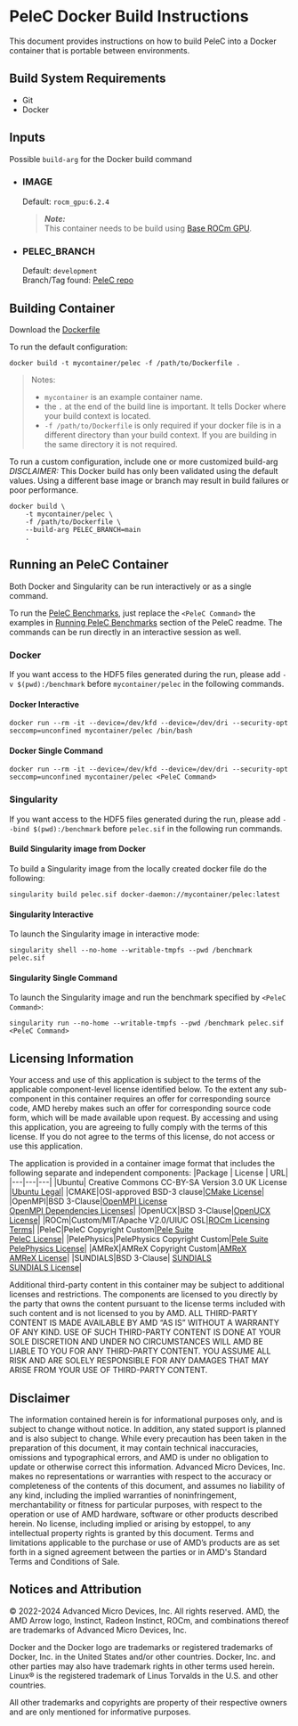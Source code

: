# PeleC Docker Build Instructions 
This document provides instructions on how to build PeleC into a Docker container that is portable between environments.


## Build System Requirements
- Git
- Docker

## Inputs
Possible `build-arg` for the Docker build command  

- ### IMAGE
    Default: `rocm_gpu:6.2.4`  
    > ***Note:***  
    >  This container needs to be build using [Base ROCm GPU](/base-gpu-mpi-rocm-docker/Dockerfile).

- ### PELEC_BRANCH
    Default: `development`  
    Branch/Tag found: [PeleC repo](https://github.com/AMReX-Combustion/pelec/)


## Building Container
Download the [Dockerfile](/pelec/docker/Dockerfile)

To run the default configuration:
```
docker build -t mycontainer/pelec -f /path/to/Dockerfile . 
```
> Notes:  
>- `mycontainer` is an example container name.
>- the `.` at the end of the build line is important. It tells Docker where your build context is located.
>- `-f /path/to/Dockerfile` is only required if your docker file is in a different directory than your build context. If you are building in the same directory it is not required. 

To run a custom configuration, include one or more customized build-arg  
*DISCLAIMER:* This Docker build has only been validated using the default values. Using a different base image or branch may result in build failures or poor performance.  

```
docker build \
    -t mycontainer/pelec \
    -f /path/to/Dockerfile \
    --build-arg PELEC_BRANCH=main
    . 
```

## Running an PeleC Container
Both Docker and Singularity can be run interactively or as a single command.

To run the [PeleC Benchmarks](/pelec/README.md#running-pelec-benchmarks), just replace the `<PeleC Command>` the examples in [Running PeleC Benchmarks](/pelec/README.md#running-pelec-benchmarks) section of the PeleC readme. The commands can be run directly in an interactive session as well. 

### Docker  
If you want access to the HDF5 files generated during the run, please add `-v $(pwd):/benchmark` before `mycontainer/pelec` in the following commands. 

#### Docker Interactive
```
docker run --rm -it --device=/dev/kfd --device=/dev/dri --security-opt seccomp=unconfined mycontainer/pelec /bin/bash
```
#### Docker Single Command
```
docker run --rm -it --device=/dev/kfd --device=/dev/dri --security-opt seccomp=unconfined mycontainer/pelec <PeleC Command>
```

### Singularity  
If you want access to the HDF5 files generated during the run, please add `--bind $(pwd):/benchmark` before `pelec.sif` in the following run commands.
#### Build Singularity image from Docker
To build a Singularity image from the locally created docker file do the following:
```
singularity build pelec.sif docker-daemon://mycontainer/pelec:latest
```

#### Singularity Interactive
To launch the Singularity image in interactive mode:
```
singularity shell --no-home --writable-tmpfs --pwd /benchmark pelec.sif
```

#### Singularity Single Command
To launch the Singularity image and run the benchmark specified by `<PeleC Command>`:
```
singularity run --no-home --writable-tmpfs --pwd /benchmark pelec.sif <PeleC Command>
```



## Licensing Information
Your access and use of this application is subject to the terms of the applicable component-level license identified below. To the extent any sub-component in this container requires an offer for corresponding source code, AMD hereby makes such an offer for corresponding source code form, which will be made available upon request. By accessing and using this application, you are agreeing to fully comply with the terms of this license. If you do not agree to the terms of this license, do not access or use this application.

The application is provided in a container image format that includes the following separate and independent components:
|Package | License | URL|
|---|---|---|
|Ubuntu| Creative Commons CC-BY-SA Version 3.0 UK License |[Ubuntu Legal](https://ubuntu.com/legal)|
|CMAKE|OSI-approved BSD-3 clause|[CMake License](https://cmake.org/licensing/)|
|OpenMPI|BSD 3-Clause|[OpenMPI License](https://www-lb.open-mpi.org/community/license.php)<br /> [OpenMPI Dependencies Licenses](https://docs.open-mpi.org/en/v5.0.x/license/index.html)|
|OpenUCX|BSD 3-Clause|[OpenUCX License](https://openucx.org/license/)|
|ROCm|Custom/MIT/Apache V2.0/UIUC OSL|[ROCm Licensing Terms](https://rocm.docs.amd.com/en/latest/about/license.html)|
|PeleC|PeleC Copyright Custom|[Pele Suite](https://amrex-combustion.github.io/)<br />[PeleC License](https://github.com/AMReX-Combustion/PeleC?tab=License-1-ov-file)|
|PelePhysics|PelePhysics Copyright Custom|[Pele Suite](https://amrex-combustion.github.io/)<br />[PelePhysics License](https://github.com/AMReX-Combustion/PelePhysics?tab=License-1-ov-file)|
|AMReX|AMReX Copyright Custom|[AMReX](https://github.com/AMReX-Codes)<br />[AMReX License](https://github.com/AMReX-Codes/amrex?tab=License-1-ov-file)|
|SUNDIALS|BSD 3-Clause| [SUNDIALS](https://github.com/LLNL/sundials/)<br />[SUNDIALS License](https://github.com/LLNL/sundials?tab=License-1-ov-file)|



Additional third-party content in this container may be subject to additional licenses and restrictions. The components are licensed to you directly by the party that owns the content pursuant to the license terms included with such content and is not licensed to you by AMD. ALL THIRD-PARTY CONTENT IS MADE AVAILABLE BY AMD “AS IS” WITHOUT A WARRANTY OF ANY KIND. USE OF SUCH THIRD-PARTY CONTENT IS DONE AT YOUR SOLE DISCRETION AND UNDER NO CIRCUMSTANCES WILL AMD BE LIABLE TO YOU FOR ANY THIRD-PARTY CONTENT. YOU ASSUME ALL RISK AND ARE SOLELY RESPONSIBLE FOR ANY DAMAGES THAT MAY ARISE FROM YOUR USE OF THIRD-PARTY CONTENT.

## Disclaimer
The information contained herein is for informational purposes only, and is subject to change without notice. In addition, any stated support is planned and is also subject to change. While every precaution has been taken in the preparation of this document, it may contain technical inaccuracies, omissions and typographical errors, and AMD is under no obligation to update or otherwise correct this information. Advanced Micro Devices, Inc. makes no representations or warranties with respect to the accuracy or completeness of the contents of this document, and assumes no liability of any kind, including the implied warranties of noninfringement, merchantability or fitness for particular purposes, with respect to the operation or use of AMD hardware, software or other products described herein. No license, including implied or arising by estoppel, to any intellectual property rights is granted by this document. Terms and limitations applicable to the purchase or use of AMD’s products are as set forth in a signed agreement between the parties or in AMD's Standard Terms and Conditions of Sale.

## Notices and Attribution
© 2022-2024 Advanced Micro Devices, Inc. All rights reserved. AMD, the AMD Arrow logo, Instinct, Radeon Instinct, ROCm, and combinations thereof are trademarks of Advanced Micro Devices, Inc.

Docker and the Docker logo are trademarks or registered trademarks of Docker, Inc. in the United States and/or other countries. Docker, Inc. and other parties may also have trademark rights in other terms used herein. Linux® is the registered trademark of Linus Torvalds in the U.S. and other countries.

All other trademarks and copyrights are property of their respective owners and are only mentioned for informative purposes.
